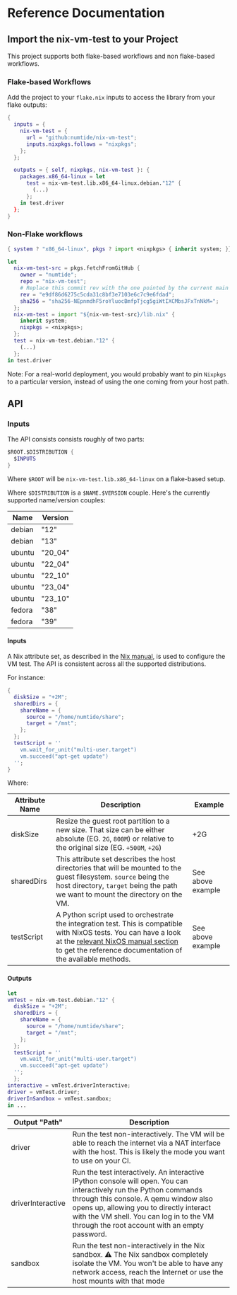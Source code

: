 # Reference Documentation

## Import the nix-vm-test to your Project

This project supports both flake-based workflows and non flake-based
workflows.

### Flake-based Workflows

Add the project to your `flake.nix` inputs to access the library from your flake outputs:

```nix
{
  inputs = {
    nix-vm-test = {
      url = "github:numtide/nix-vm-test";
      inputs.nixpkgs.follows = "nixpkgs";
    };
  };

  outputs = { self, nixpkgs, nix-vm-test }: {
    packages.x86_64-linux = let
      test = nix-vm-test.lib.x86_64-linux.debian."12" {
        (...)
      };
    in test.driver
  };
}
```

### Non-Flake workflows

```nix
{ system ? "x86_64-linux", pkgs ? import <nixpkgs> { inherit system; }}:

let
  nix-vm-test-src = pkgs.fetchFromGitHub {
    owner = "numtide";
    repo = "nix-vm-test";
    # Replace this commit rev with the one pointed by the current main branch.
    rev = "e9df86d6275c5cda31c8bf3e7103e6c7c9e6fdad";
    sha256 = "sha256-NEpnmdhF5roYluocBmfpTjcg5giWtIXCMbsJFxTnNkM=";
  };
  nix-vm-test = import "${nix-vm-test-src}/lib.nix" {
    inherit system;
    nixpkgs = <nixpkgs>;
  };
  test = nix-vm-test.debian."12" {
    (...)
  };
in test.driver
```

Note: For a real-world deployment, you would probably want to pin `Nixpkgs` to a particular version, instead of using the one coming from your host path.

## API

### Inputs

The API consists consists roughly of two parts:

```nix
$ROOT.$DISTRIBUTION {
  $INPUTS
}
```

Where `$ROOT` will be `nix-vm-test.lib.x86_64-linux` on a flake-based setup.

Where `$DISTRIBUTION` is a `$NAME.$VERSION` couple. Here's the currently supported name/version couples:

| Name   | Version |
| ------ | ------- |
| debian | "12"    |
| debian | "13"    |
| ubuntu | "20_04" |
| ubuntu | "22_04" |
| ubuntu | "22_10" |
| ubuntu | "23_04" |
| ubuntu | "23_10" |
| fedora | "38"    |
| fedora | "39"    |

#### Inputs

A Nix attribute set, as described in the  [Nix manual](https://nixos.org/manual/nix/stable/language/values.html?highlight=attribute%20set#attribute-set), is used to configure the VM test. The API is consistent across all the supported distributions.

For instance:

```nix
{
  diskSize = "+2M";
  sharedDirs = {
    shareName = {
      source = "/home/numtide/share";
      target = "/mnt";
    };
  };
  testScript = ''
    vm.wait_for_unit("multi-user.target")
    vm.succeed("apt-get update")
  '';
}
```

Where:

| Attribute Name | Description                                                                                                                                                                                                                                                                         | Example           |
| -------------- | ----------------------------------------------------------------------------------------------------------------------------------------------------------------------------------------------------------------------------------------------------------------------------------- | ----------------- |
| diskSize       | Resize the guest root partition to a new size. That size can be either absolute (EG. `2G`, `800M`) or relative to the original size (EG. `+500M`, `+2G`)                                                                                                                            | +2G               |
| sharedDirs     | This attribute set describes the host directories that will be mounted to the guest filesystem. `source` being the host directory, `target` being the path we want to mount the directory on the VM.                                                                                | See above example |
| testScript     | A Python script used to orchestrate the integration test. This is compatible with NixOS tests. You can have a look at the [relevant NixOS manual section](https://nixos.org/manual/nixos/stable/#ssec-machine-objects) to get the reference documentation of the available methods. | See above example |

#### Outputs

```nix
let
vmTest = nix-vm-test.debian."12" {
  diskSize = "+2M";
  sharedDirs = {
    shareName = {
      source = "/home/numtide/share";
      target = "/mnt";
    };
  };
  testScript = ''
    vm.wait_for_unit("multi-user.target")
    vm.succeed("apt-get update")
  '';
  };
interactive = vmTest.driverInteractive;
driver = vmTest.driver;
driverInSandbox = vmTest.sandbox;
in ...
```

| Output "Path"     | Description                                                                                                                                                                                                                                                                                           |
| ----------------- | ----------------------------------------------------------------------------------------------------------------------------------------------------------------------------------------------------------------------------------------------------------------------------------------------------- |
| driver            | Run the test non-interactively. The VM will be able to reach the internet via a NAT interface with the host. This is likely the mode you want to use on your CI.                                                                                                                                      |
| driverInteractive | Run the test interactively. An interactive IPython console will open. You can interactively run the Python commands through this console. A qemu window also opens up, allowing you to directly interact with the VM shell. You can log in to the VM through the root account with an empty password. |
| sandbox           | Run the test non-interactively in the Nix sandbox. ⚠️ The Nix sandbox completely isolate the VM. You won't be able to have any network access, reach the Internet or use the host mounts with that mode                                                                                               |
